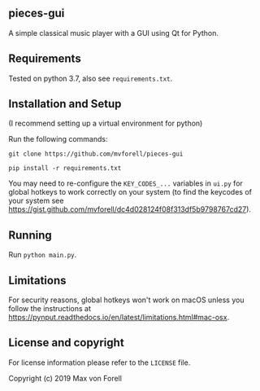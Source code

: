 ## pieces-gui
A simple classical music player with a GUI using Qt for Python.

## Requirements
Tested on python 3.7, also see `requirements.txt`.

## Installation and Setup
(I recommend setting up a virtual environment for python)

Run the following commands:

`git clone https://github.com/mvforell/pieces-gui`

`pip install -r requirements.txt`

You may need to re-configure the `KEY_CODES_...` variables in `ui.py`
for global hotkeys to work correctly on your system (to find the keycodes
of your system see https://gist.github.com/mvforell/dc4d028124f08f313df5b9798767cd27).

## Running
Run `python main.py`.

## Limitations
For security reasons, global hotkeys won't work on macOS unless you follow the
instructions at https://pynput.readthedocs.io/en/latest/limitations.html#mac-osx.

## License and copyright
For license information please refer to the `LICENSE` file.

Copyright (c) 2019 Max von Forell